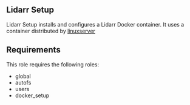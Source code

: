 Lidarr Setup
----------

Lidarr Setup installs and configures a Lidarr Docker container. It uses a container distributed by [linuxserver](https://hub.docker.com/r/linuxserver/lidarr)

Requirements
------------

This role requires the following roles:

- global
- autofs
- users
- docker_setup
